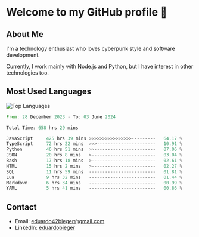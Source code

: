 # Welcome to my GitHub profile 👋

## About Me
I'm a technology enthusiast who loves cyberpunk style and software development.

Currently, I work mainly with Node.js and Python, but I have interest in other technologies too.

## Most Used Languages
![Top Languages](https://github-readme-stats.vercel.app/api/top-langs/?username=eduardobieger&layout=compact&theme=radical)

<!--START_SECTION:waka-->

```rust
From: 28 December 2023 - To: 03 June 2024

Total Time: 658 hrs 29 mins

JavaScript     425 hrs 39 mins >>>>>>>>>>>>>>>>---------   64.17 %
TypeScript     72 hrs 22 mins  >>>----------------------   10.91 %
Python         46 hrs 51 mins  >>-----------------------   07.06 %
JSON           20 hrs 8 mins   >------------------------   03.04 %
Bash           17 hrs 18 mins  >------------------------   02.61 %
HTML           15 hrs 2 mins   >------------------------   02.27 %
SQL            11 hrs 59 mins  -------------------------   01.81 %
Lua            9 hrs 32 mins   -------------------------   01.44 %
Markdown       6 hrs 34 mins   -------------------------   00.99 %
YAML           5 hrs 41 mins   -------------------------   00.86 %
```

<!--END_SECTION:waka-->

## Contact
- Email: eduardo42bieger@gmail.com 
- LinkedIn: [eduardobieger](https://www.linkedin.com/in/eduardo-bieger/)
